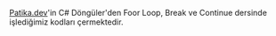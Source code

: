 [Patika.dev](https://app.patika.dev/sibgat)'in C# Döngüler'den Foor Loop, Break ve Continue dersinde işlediğimiz kodları çermektedir.